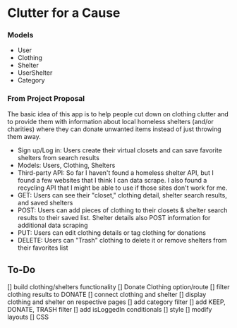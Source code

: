 # Clutter for a Cause

### Models
- User
- Clothing
- Shelter
- UserShelter
- Category

### From Project Proposal
The basic idea of this app is to help people cut down on clothing clutter and to provide them with information about local homeless shelters (and/or charities) where they can donate unwanted items instead of just throwing them away.

- Sign up/Log in: Users create their virtual closets and can save favorite shelters from search results
- Models: Users, Clothing, Shelters
- Third-party API: So far I haven't found a homeless shelter API, but I found a few websites that I think I can data scrape. I also found a recycling API that I might be able to use if those sites don't work for me.
- GET: Users can see their "closet," clothing detail, shelter search results, and saved shelters
- POST: Users can add pieces of clothing to their closets & shelter search results to their saved list. Shelter details also POST information for additional data scraping
- PUT: Users can edit clothing details or tag clothing for donations
- DELETE: Users can "Trash" clothing to delete it or remove shelters from their favorites list

## To-Do
[] build clothing/shelters functionality
    [] Donate Clothing option/route
    [] filter clothing results to DONATE
    [] connect clothing and shelter
    [] display clothing and shelter on respective pages
[] add category filter
[] add KEEP, DONATE, TRASH filter
[] add isLoggedIn conditionals
[] style
    [] modify layouts
    [] CSS
